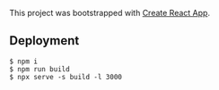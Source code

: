 This project was bootstrapped with [Create React App](https://github.com/facebook/create-react-app).

## Deployment 

```
$ npm i
$ npm run build
$ npx serve -s build -l 3000 
```
